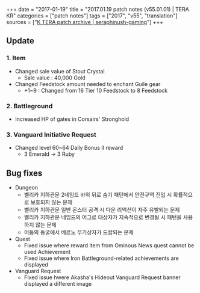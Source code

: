 +++
date = "2017-01-19"
title = "2017.01.19 patch notes (v55.01.01) | TERA KR"
categories = ["patch notes"]
tags = ["2017", "v55", "translation"]
sources = ["[K TERA patch archive | seraphinush-gaming](/ko/patch/2017/v55-01-01)"]
+++

## Update

### **1.** Item
- Changed sale value of Stout Crystal
  - Sale value : 40,000 Gold
- Changed Feedstock amount needed to enchant Guile gear
  - +1~9 : Changed from 16 Tier 10 Feedstock to 8 Feedstock

### **2.** Battleground
- Increased HP of gates in Corsairs' Stronghold

### **3.** Vanguard Initiative Request
- Changed level 60~64 Daily Bonus II reward
  - 3 Emerald -> 3 Ruby

## Bug fixes

- Dungeon
  - 벨리카 지하관문 2네임드 바위 뒤로 숨기 패턴에서 안전구역 진입 시 확률적으로 보호되지 않는 문제
  - 벨리카 지하관문 일반 몬스터 공격 시 다운 리액션이 자주 유발되는 문제
  - 벨리카 지하관문 네임드의 어그로 대상자가 지속적으로 변경될 시 패턴을 사용하지 않는 문제
  - 어둠의 동굴에서 베르노 무기상자가 드랍되는 문제
- Quest
  - Fixed issue where reward item from Ominous News quest cannot be used
Achievement
  - Fixed issue where Iron Battleground-related achievements are displayed
- Vanguard Request
  - FIxed issue hwere Akasha's Hideout Vanguard Request banner displayed a different image
